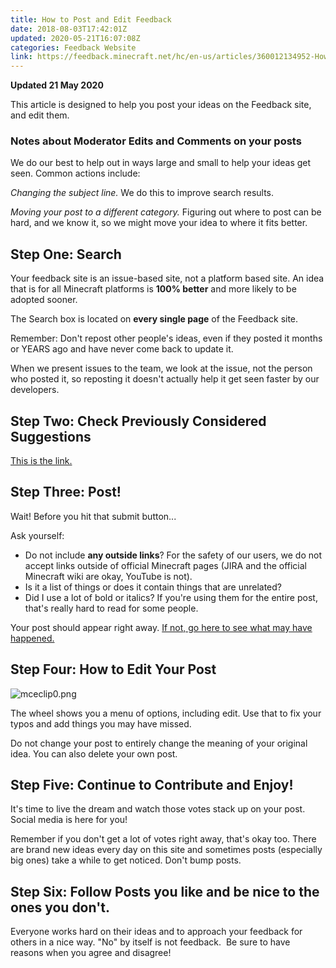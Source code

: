 ```yaml
---
title: How to Post and Edit Feedback
date: 2018-08-03T17:42:01Z
updated: 2020-05-21T16:07:08Z
categories: Feedback Website
link: https://feedback.minecraft.net/hc/en-us/articles/360012134952-How-to-Post-and-Edit-Feedback
---
```


**Updated 21 May 2020**

This article is designed to help you post your ideas on the Feedback site, and edit them.

### **Notes about Moderator Edits and Comments on your posts**

We do our best to help out in ways large and small to help your ideas get seen. Common actions include:

*Changing the subject line.* We do this to improve search results.  

*Moving your post to a different category.* Figuring out where to post can be hard, and we know it, so we might move your idea to where it fits better. 

## **Step One: Search**

Your feedback site is an issue-based site, not a platform based site. An idea that is for all Minecraft platforms is **100% better** and more likely to be adopted sooner. 

The Search box is located on **every single page** of the Feedback site. 

Remember: Don't repost other people's ideas, even if they posted it months or YEARS ago and have never come back to update it.

When we present issues to the team, we look at the issue, not the person who posted it, so reposting it doesn't actually help it get seen faster by our developers.

## **Step Two: Check Previously Considered Suggestions**

[This is the link.](https://feedback.minecraft.net/hc/en-us/articles/360005029872-Previously-Considered-Feedback)

## **Step Three: Post!**

Wait! Before you hit that submit button...

Ask yourself:

- Do not include **any outside links**? For the safety of our users, we do not accept links outside of official Minecraft pages (JIRA and the official Minecraft wiki are okay, YouTube is not).
- Is it a list of things or does it contain things that are unrelated?  
- Did I use a lot of bold or italics? If you're using them for the entire post, that's really hard to read for some people.

Your post should appear right away. [If not, go here to see what may have happened.](https://feedback.minecraft.net/hc/en-us/articles/360011793092)

## **Step Four: How to Edit Your Post**

![mceclip0.png](https://feedback.minecraft.net/hc/article_attachments/360049646092/mceclip0.png)

The wheel shows you a menu of options, including edit. Use that to fix your typos and add things you may have missed.

Do not change your post to entirely change the meaning of your original idea. You can also delete your own post.

## **Step Five: Continue to Contribute and Enjoy!**

It's time to live the dream and watch those votes stack up on your post. Social media is here for you!

Remember if you don't get a lot of votes right away, that's okay too. There are brand new ideas every day on this site and sometimes posts (especially big ones) take a while to get noticed. Don't bump posts.

## **Step Six: Follow Posts you like and be nice to the ones you don't.**

Everyone works hard on their ideas and to approach your feedback for others in a nice way. "No" by itself is not feedback.  Be sure to have reasons when you agree and disagree!
